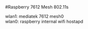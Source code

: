 #Raspberry 7612 Mesh 802.11s  
  
wlan1: mediatek 7612 mesh0  
wlan0: raspberry internal wifi hostapd  
